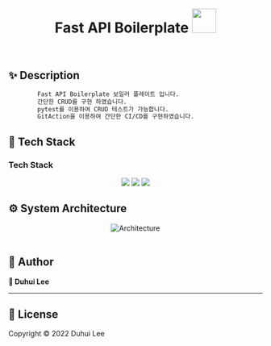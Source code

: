 

<h1 align="center">Fast API Boilerplate <img src="https://raw.githubusercontent.com/MartinHeinz/MartinHeinz/master/wave.gif" width="48px"></h1>
<p>
</p>

<center>
</center>

<br>

## ✨ Description

```sh
        Fast API Boilerplate 보일러 플레이트 입니다.
        간단한 CRUD를 구현 하였습니다.
        pytest를 이용하여 CRUD 테스트가 가능합니다. 
        GitAction을 이용하여 간단한 CI/CD를 구현하였습니다.
```


## 🔧 Tech Stack

### Tech Stack
<div>
    <center>
        <img src="https://img.shields.io/badge/Python-3766AB?style=flat-square&logo=Python&logoColor=white"/>
        <img src="https://img.shields.io/badge/FastAPI-009688?style=flat-square&logo=FastAPI&logoColor=white"/>
        <img src="https://img.shields.io/badge/MongoDB-47A248?style=flat-square&logo=MongoDB&logoColor=white"/>
    </center>
</div>



## ⚙️ System Architecture

<center>
    <img src="https://user-images.githubusercontent.com/61954751/164376982-790f2634-23bf-4b04-bb28-ee37333bb07c.png" alt="Architecture"/>
</center>
<br>


## 🤼‍ Author

**🐯 Duhui Lee**
<br>

<hr>

## 📝 License

Copyright © 2022 Duhui Lee <br>
